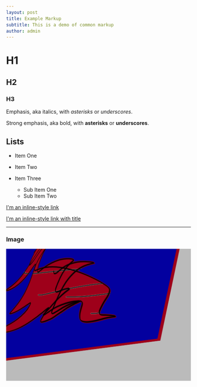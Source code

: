 ```yaml
---
layout: post
title: Example Markup
subtitle: This is a demo of common markup
author: admin
---
```

# H1

## H2

### H3

Emphasis, aka italics, with *asterisks* or *underscores*.

Strong emphasis, aka bold, with **asterisks** or **underscores**.

## Lists

* Item One
* Item Two
* Item Three

  * Sub Item One
  * Sub Item Two

[I'm an inline-style link](https://www.google.com)

[I'm an inline-style link with title](https://www.google.com "Google's Homepage")

- - -

### Image

![alt text](/uploads/untitled-1.png)
